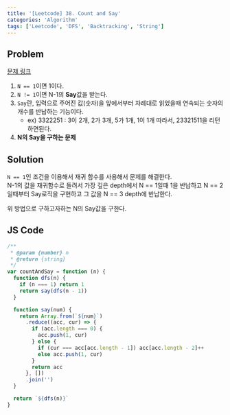 ```yaml
---
title: '[Leetcode] 38. Count and Say'
categories: 'Algorithm'
tags: ['Leetcode', 'DFS', 'Backtracking', 'String']
---
```


## Problem

[문제 링크](https://leetcode.com/problems/count-and-say/)

1. `N == 1`이면 1이다.
2. `N != 1`이면 N-1의 **Say**값을 받는다.
3. `Say`란, 입력으로 주어진 값(숫자)을 앞에서부터 차례대로 읽었을때 연속되는 숫자의 개수를 반납하는 기능이다.
   - ex) 3322251 : 3이 2개, 2가 3개, 5가 1개, 1이 1개 따라서, 23321511을 리턴하면된다.
4. **N의 Say을 구하는 문제**

## Solution

`N == 1`인 조건을 이용해서 재귀 함수를 사용해서 문제를 해결한다.  
N-1의 값을 재귀함수로 돌려서 가장 깊은 depth에서 N == 1일때 1을 반납하고 N == 2일때부터 Say로직을 구현하고 그 값을 N == 3 depth에 반납한다.

위 방법으로 구하고자하는 N의 Say값을 구한다.

## JS Code

```javascript
/**
 * @param {number} n
 * @return {string}
 */
var countAndSay = function (n) {
  function dfs(n) {
    if (n === 1) return 1
    return say(dfs(n - 1))
  }

  function say(num) {
    return Array.from(`${num}`)
      .reduce((acc, cur) => {
        if (acc.length === 0) {
          acc.push(1, cur)
        } else {
          if (cur === acc[acc.length - 1]) acc[acc.length - 2]++
          else acc.push(1, cur)
        }
        return acc
      }, [])
      .join('')
  }

  return `${dfs(n)}`
}
```
